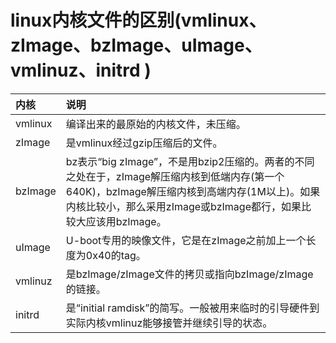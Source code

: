 # linux内核文件的区别(vmlinux、zImage、bzImage、uImage、vmlinuz、initrd )
|内核|说明|
|:-|:-|
|vmlinux|  编译出来的最原始的内核文件，未压缩。
|zImage |  是vmlinux经过gzip压缩后的文件。
|bzImage| bz表示“big zImage”，不是用bzip2压缩的。两者的不同之处在于，zImage解压缩内核到低端内存(第一个640K)，bzImage解压缩内核到高端内存(1M以上)。如果内核比较小，那么采用zImage或bzImage都行，如果比较大应该用bzImage。
|uImage|   U-boot专用的映像文件，它是在zImage之前加上一个长度为0x40的tag。
|vmlinuz|  是bzImage/zImage文件的拷贝或指向bzImage/zImage的链接。
|initrd |  是“initial ramdisk”的简写。一般被用来临时的引导硬件到实际内核vmlinuz能够接管并继续引导的状态。


